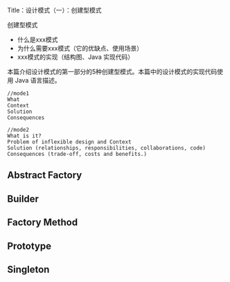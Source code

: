 Title：设计模式（一）：创建型模式

创建型模式

- 什么是xxx模式
- 为什么需要xxx模式（它的优缺点、使用场景）
- xxx模式的实现（结构图、Java 实现代码）

本篇介绍设计模式的第一部分的5种创建型模式。本篇中的设计模式的实现代码使用 Java 语言描述。

```
//mode1
What
Context
Solution
Consequences

//mode2
What is it?
Problem of inflexible design and Context
Solution (relationships, responsibilities, collaborations, code)
Consequences (trade-off, costs and benefits.)
```



## Abstract Factory



## Builder

## Factory Method

## Prototype

## Singleton

